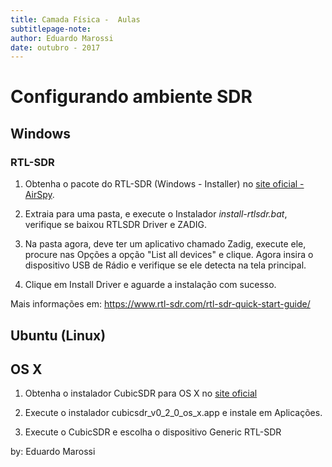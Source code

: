 ```yaml
---
title: Camada Física -  Aulas
subtitlepage-note: 
author: Eduardo Marossi
date: outubro - 2017
---
```




# Configurando ambiente SDR

## Windows

### RTL-SDR
1. Obtenha o pacote do RTL-SDR (Windows - Installer) no [site oficial - AirSpy](http://airspy.com/download/).

2. Extraia para uma pasta, e execute o Instalador _install-rtlsdr.bat_, verifique se baixou RTLSDR Driver e ZADIG.

3. Na pasta agora, deve ter um aplicativo chamado Zadig, execute ele, procure nas Opções a opção "List all devices" e clique. Agora insira o dispositivo USB de Rádio e verifique se ele detecta na tela principal.

4. Clique em Install Driver e aguarde a instalação com sucesso.

Mais informações em: https://www.rtl-sdr.com/rtl-sdr-quick-start-guide/

## Ubuntu (Linux)

## OS X 

1. Obtenha o instalador CubicSDR para OS X no [site oficial](http://www.nooelec.com/store/sdr/sdr-receivers/nesdr-mini-rtl2832-r820t.html)

2. Execute o instalador cubicsdr_v0_2_0_os_x.app e instale em Aplicações.

3. Execute o CubicSDR e escolha o dispositivo Generic RTL-SDR

by: Eduardo Marossi
